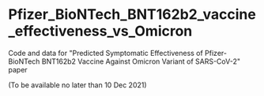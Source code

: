 # Pfizer_BioNTech_BNT162b2_vaccine_effectiveness_vs_Omicron
Code and data for "Predicted Symptomatic Effectiveness of  Pfizer-BioNTech BNT162b2 Vaccine  Against  Omicron Variant of SARS-CoV-2" paper 

(To be available no later than 10 Dec 2021)
